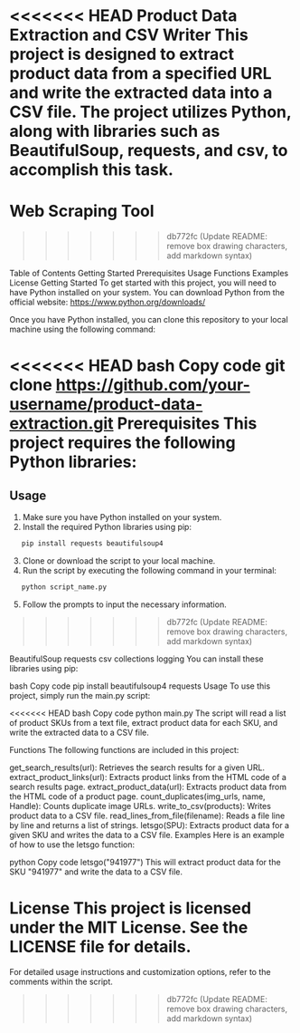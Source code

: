 <<<<<<< HEAD
Product Data Extraction and CSV Writer
This project is designed to extract product data from a specified URL and write the extracted data into a CSV file. The project utilizes Python, along with libraries such as BeautifulSoup, requests, and csv, to accomplish this task.
=======
# Web Scraping Tool
>>>>>>> db772fc (Update README: remove box drawing characters, add markdown syntax)

Table of Contents
Getting Started
Prerequisites
Usage
Functions
Examples
License
Getting Started
To get started with this project, you will need to have Python installed on your system. You can download Python from the official website: https://www.python.org/downloads/

Once you have Python installed, you can clone this repository to your local machine using the following command:

<<<<<<< HEAD
bash
Copy code
git clone https://github.com/your-username/product-data-extraction.git
Prerequisites
This project requires the following Python libraries:
=======
## Usage
1. Make sure you have Python installed on your system.
2. Install the required Python libraries using pip:
```markdown
   pip install requests beautifulsoup4
   ```
3. Clone or download the script to your local machine.
4. Run the script by executing the following command in your terminal:
```markdown
   python script_name.py
   ```
5. Follow the prompts to input the necessary information.
>>>>>>> db772fc (Update README: remove box drawing characters, add markdown syntax)

BeautifulSoup
requests
csv
collections
logging
You can install these libraries using pip:

bash
Copy code
pip install beautifulsoup4 requests
Usage
To use this project, simply run the main.py script:

<<<<<<< HEAD
bash
Copy code
python main.py
The script will read a list of product SKUs from a text file, extract product data for each SKU, and write the extracted data to a CSV file.

Functions
The following functions are included in this project:

get_search_results(url): Retrieves the search results for a given URL.
extract_product_links(url): Extracts product links from the HTML code of a search results page.
extract_product_data(url): Extracts product data from the HTML code of a product page.
count_duplicates(img_urls, name, Handle): Counts duplicate image URLs.
write_to_csv(products): Writes product data to a CSV file.
read_lines_from_file(filename): Reads a file line by line and returns a list of strings.
letsgo(SPU): Extracts product data for a given SKU and writes the data to a CSV file.
Examples
Here is an example of how to use the letsgo function:

python
Copy code
letsgo("941977")
This will extract product data for the SKU "941977" and write the data to a CSV file.

License
This project is licensed under the MIT License. See the LICENSE file for details.
=======
For detailed usage instructions and customization options, refer to the comments within the script.
>>>>>>> db772fc (Update README: remove box drawing characters, add markdown syntax)
